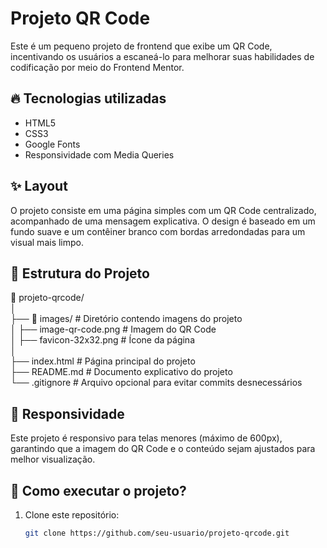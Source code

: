 # Projeto QR Code

Este é um pequeno projeto de frontend que exibe um QR Code, incentivando os usuários a escaneá-lo para melhorar suas habilidades de codificação por meio do Frontend Mentor.

## 🔥 Tecnologias utilizadas

- HTML5
- CSS3
- Google Fonts
- Responsividade com Media Queries

## ✨ Layout

O projeto consiste em uma página simples com um QR Code centralizado, acompanhado de uma mensagem explicativa. O design é baseado em um fundo suave e um contêiner branco com bordas arredondadas para um visual mais limpo.

## 📌 Estrutura do Projeto

📂 projeto-qrcode/ <br>
│ <br>
├── 📁 images/          # Diretório contendo imagens do projeto <br>
│   ├── image-qr-code.png   # Imagem do QR Code <br>
│   ├── favicon-32x32.png   # Ícone da página <br>
│ <br>
├── index.html         # Página principal do projeto <br>
├── README.md          # Documento explicativo do projeto <br>
└── .gitignore         # Arquivo opcional para evitar commits desnecessários

## 📱 Responsividade

Este projeto é responsivo para telas menores (máximo de 600px), garantindo que a imagem do QR Code e o conteúdo sejam ajustados para melhor visualização.

## 🚀 Como executar o projeto?

1. Clone este repositório:
   ```bash
   git clone https://github.com/seu-usuario/projeto-qrcode.git
